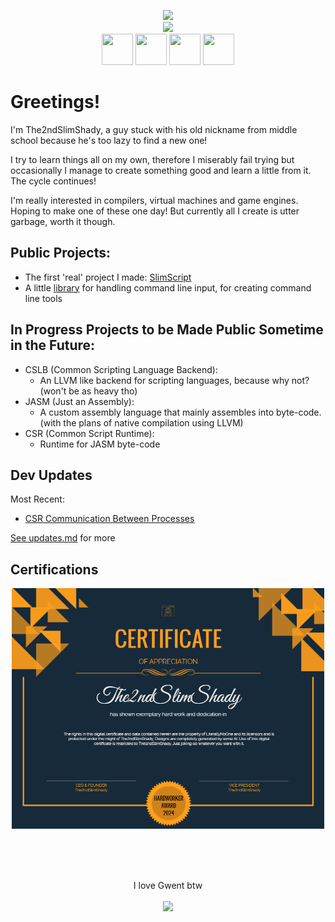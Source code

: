 <p align=center>
  <img 
  src=https://images.weserv.nl/?url=avatars.githubusercontent.com/u/64863810?v=4?v=4&h=300&w=300&fit=cover&mask=circle&maxage=7d
 />
 <br/>
 <img src=https://img.shields.io/badge/Certified-hardworker-yellow>
 <br/>
	<img 
		src=https://cdn.jsdelivr.net/gh/devicons/devicon@latest/icons/cplusplus/cplusplus-original.svg 
		height=50 width=50
	/>
	<img 
		src=https://cdn.jsdelivr.net/gh/devicons/devicon@latest/icons/csharp/csharp-original.svg 
		height=50 width=50
	/>
	<img 
		src=https://cdn.jsdelivr.net/gh/devicons/devicon@latest/icons/lua/lua-original.svg 
		height=50 width=50
	/>
	<img 
		src=https://cdn.jsdelivr.net/gh/devicons/devicon@latest/icons/neovim/neovim-original.svg 
		height=50 width=50
	/>
</p>

# Greetings!

I'm The2ndSlimShady, a guy stuck with his old nickname from middle school because he's too lazy to find a new one!

I try to learn things all on my own, therefore I miserably fail trying but occasionally I manage to create something good and learn a little from it. The cycle continues!

I'm really interested in compilers, virtual machines and game engines. Hoping to make one of these one day! But currently all I create is utter garbage, worth it though.

## Public Projects:

- The first 'real' project I made: [SlimScript](https://github.com/The2ndSlimShady/SlimScript.git)
- A little [library](https://github.com/The2ndSlimShady/CLIParser.git) for handling command line input, for creating command line tools

## In Progress Projects to be Made Public Sometime in the Future:
- CSLB (Common Scripting Language Backend): 
	- An LLVM like backend for scripting languages, because why not? (won't be as heavy tho)
- JASM (Just an Assembly): 
	- A custom assembly language that mainly assembles into byte-code. (with the plans of native compilation using LLVM)
- CSR (Common Script Runtime): 
	- Runtime for JASM byte-code

## Dev Updates

Most Recent:  
- [CSR Communication Between Processes](https://github.com/The2ndSlimShady/The2ndSlimShady/blob/master/updates/CSR_Communication_Between_Processes.md) 

[See updates.md](https://github.com/The2ndSlimShady/The2ndSlimShady/blob/master/updates.md) for more

## Certifications
<p align=center>
	<img src=https://github.com/The2ndSlimShady/The2ndSlimShady/blob/master/HardworkerCertificate.png?raw=true
	width=500
	/>
</p>

<br/> <br/><br/>
<p align=center>
	<text>I love Gwent btw</text>
	<br/>
	<br/>
	<img src=https://images.weserv.nl/?url=cdn.jim-nielsen.com/ios/512/gwent-the-witcher-card-game-2019-12-11.png?v=4?v=4&h=70&w=70/>
</p>
